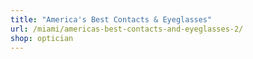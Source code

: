 ```yaml
---
title: "America's Best Contacts & Eyeglasses"
url: /miami/americas-best-contacts-and-eyeglasses-2/
shop: optician
---
```

